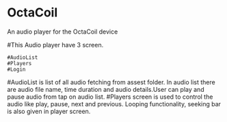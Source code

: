 # OctaCoil
An audio player for the OctaCoil device

#This Audio player have 3 screen.

	#AudioList
	#Players
	#Login
	
#AudioList is list of all audio fetching from assest folder. In audio list there are audio file name, time duration and audio details.User can play and pause audio from tap on audio list.
#Players screen is used to control the audio like play, pause, next and previous. Looping functionality, seeking bar is also given in player screen.

